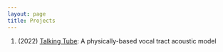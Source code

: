 ```yaml
---
layout: page
title: Projects
---
```


1. (2022) [Talking Tube](https://debasishray19.github.io/project/talkingtube/talkingtube.html): A physically-based vocal tract acoustic model
